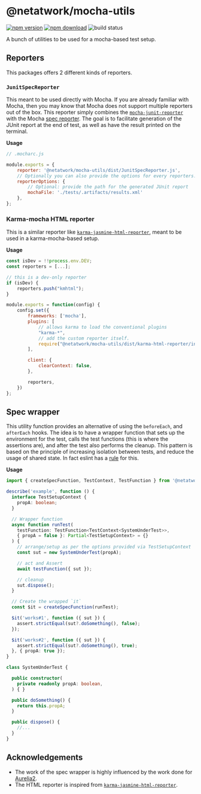 # @netatwork/mocha-utils

[![npm version](https://img.shields.io/npm/v/@netatwork/mocha-utils)](https://www.npmjs.com/package/@netatwork/mocha-utils)
[![npm download](https://img.shields.io/npm/dt/@netatwork/mocha-utils?label=npm%20download)](https://www.npmjs.com/package/@netatwork/mocha-utils)
![build status](https://github.com/Netatwork-de/mocha-utils/workflows/build/badge.svg)

A bunch of utilities to be used for a mocha-based test setup.

## Reporters

This packages offers 2 different kinds of reporters.

### `JunitSpecReporter`

This meant to be used directly with Mocha.
If you are already familiar with Mocha, then you may know that Mocha does not support multiple reporters out of the box.
This reporter simply combines the [`mocha-junit-reporter`](https://www.npmjs.com/package/mocha-junit-reporter) with the Mocha [spec reporter](https://mochajs.org/#spec).
The goal is to facilitate generation of the JUnit report at the end of test, as well as have the result printed on the terminal.

**Usage**

```js
// .mocharc.js

module.exports = {
    reporter: '@netatwork/mocha-utils/dist/JunitSpecReporter.js',
    // Optionally you can also provide the options for every reporters.
	reporterOptions: {
        // Optional: provide the path for the generated JUnit report
		mochaFile: './tests/.artifacts/results.xml'
	},
};
```

### Karma-mocha HTML reporter

This is a similar reporter like [`karma-jasmine-html-reporter`](https://www.npmjs.com/package/karma-jasmine-html-reporter), meant to be used in a karma-mocha-based setup.

**Usage**

```js
const isDev = !!process.env.DEV;
const reporters = [...];

// this is a dev-only reporter
if (isDev) {
    reporters.push("kmhtml");
}

module.exports = function(config) {
    config.set({
        frameworks: ['mocha'],
        plugins: [
            // allows karma to load the conventional plugins
            "karma-*",
            // add the custom reporter itself.
            require("@netatwork/mocha-utils/dist/karma-html-reporter/index"),
        ],

        client: {
            clearContext: false,
        },

        reporters,
    })
};
```

## Spec wrapper

This utility function provides an alternative of using the `beforeEach`, and `afterEach` hooks.
The idea is to have a wrapper function that sets up the environment for the test, calls the test functions (this is where the assertions are), and after the test also performs the cleanup.
This pattern is based on the principle of increasing isolation between tests, and reduce the usage of shared state.
In fact eslint has a [rule](https://github.com/lo1tuma/eslint-plugin-mocha/blob/master/docs/rules/no-hooks.md) for this.

**Usage**

```typescript
import { createSpecFunction, TestContext, TestFunction } from '@netatwork/mocha-utils';

describe('example', function () {
  interface TestSetupContext {
    propA: boolean;
  }

  // Wrapper function
  async function runTest(
    testFunction: TestFunction<TestContext<SystemUnderTest>>,
    { propA = false }: Partial<TestSetupContext> = {}
  ) {
    // arrange/setup as per the options provided via TestSetupContext
    const sut = new SystemUnderTest(propA);

    // act and Assert
    await testFunction({ sut });

    // cleanup
    sut.dispose();
  }

  // Create the wrapped `it`
  const $it = createSpecFunction(runTest);

  $it('works#1', function ({ sut }) {
    assert.strictEqual(sut?.doSomething(), false);
  });

  $it('works#2', function ({ sut }) {
    assert.strictEqual(sut?.doSomething(), true);
  }, { propA: true });
}

class SystemUnderTest {

  public constructor(
    private readonly propA: boolean,
  ) { }

  public doSomething() {
    return this.propA;
  }

  public dispose() {
    //...
  }
}
```

## Acknowledgements

- The work of the spec wrapper is highly influenced by the work done for [Aurelia2](https://github.com/aurelia/aurelia).
- The HTML reporter is inspired from [`karma-jasmine-html-reporter`](https://www.npmjs.com/package/karma-jasmine-html-reporter).